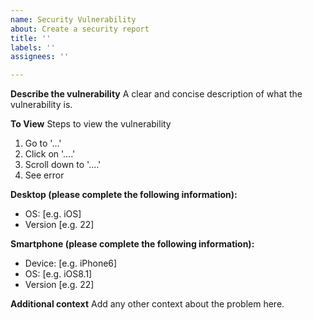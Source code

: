 ```yaml
---
name: Security Vulnerability
about: Create a security report
title: ''
labels: ''
assignees: ''

---
```


**Describe the vulnerability**
A clear and concise description of what the vulnerability is.

**To View**
Steps to view the vulnerability
1. Go to '...'
2. Click on '....'
3. Scroll down to '....'
4. See error

**Desktop (please complete the following information):**
 - OS: [e.g. iOS]
 - Version [e.g. 22]

**Smartphone (please complete the following information):**
 - Device: [e.g. iPhone6]
 - OS: [e.g. iOS8.1]
 - Version [e.g. 22]

**Additional context**
Add any other context about the problem here.
